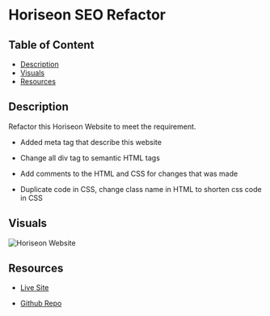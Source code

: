 # Horiseon SEO Refactor

## Table of Content
- [Description](#description)
- [Visuals](#visuals)
- [Resources](#resources)

## Description

Refactor this Horiseon Website to meet the requirement. 

- Added meta tag that describe this website 

- Change all div tag to semantic HTML tags

- Add comments to the HTML and CSS for changes that was made

- Duplicate code in CSS, change class name in HTML to shorten css code in CSS
 
## Visuals
![Horiseon Website](./assets/images/Horiseon.png)

## Resources 
- [Live Site](https://vanessaliaw021.github.io/seo-refactor)

- [Github Repo](https://github.com/VanessaLiaw021/seo-refactor)